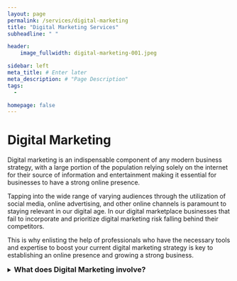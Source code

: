 ```yaml
---
layout: page
permalink: /services/digital-marketing
title: "Digital Marketing Services"
subheadline: " "

header:
    image_fullwidth: digital-marketing-001.jpeg

sidebar: left
meta_title: # Enter later
meta_description: # "Page Description"
tags:
  - 

homepage: false
---
```


# Digital Marketing

Digital marketing is an indispensable component of any modern business strategy, with a large portion of the population relying solely on the internet for their source of information and entertainment making it essential for businesses to have a strong online presence.

Tapping into the wide range of varying audiences through the utilization of social media, online advertising, and other online channels is paramount to staying relevant in our digital age. In our digital marketplace businesses that fail to incorporate and prioritize digital marketing risk falling behind their competitors.

This is why enlisting the help of professionals who have the necessary tools and expertise to boost your current digital marketing strategy is key to establishing an online presence and growing a strong business.

<details>
<summary><h3 style="display:inline">What does Digital Marketing involve?</h3></summary>


 - Ad Creation/Optimization <!--- Add page/create section within page-->
- Social Media Management <!--- Add page/create section within page -->
- <a  href="Some URL">Search *Engine Optimization*</a>
- Email Marketing
- Influencer marketing

</details>